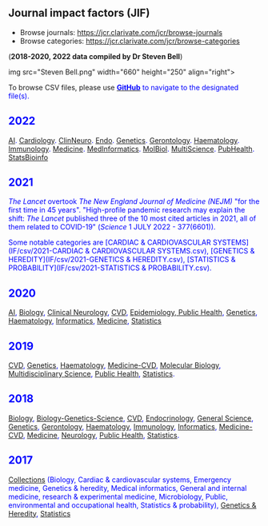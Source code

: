 ## Journal impact factors (JIF)

* Browse journals: <https://jcr.clarivate.com/jcr/browse-journals>
* Browse categories: <https://jcr.clarivate.com/jcr/browse-categories>

(**2018-2020, 2022 data compiled by Dr Steven Bell**)

img src="Steven Bell.png" width="660" height="250" align="right">

To browse CSV files, please use <a href="https://github.com/cambridge-ceu/CEU-journal-club/tree/master/docs/IF"><font color="blue"><b>GitHub</b></a> to navigate to the designated file(s).

## 2022

 [AI](IF/IF_2022_AI.csv).
 [Cardiology](IF/IF_2022_Cardiology.csv).
 [ClinNeuro](IF/IF_2022_ClinNeuro.csv).
 [Endo](IF/IF_2022_Endo.csv).
 [Genetics](IF/IF_2022_Genetics.csv).
 [Gerontology](IF/IF_2022_Gerontology.csv).
 [Haematology](IF/IF_2022_Haematology.csv).
 [Immunology](IF/IF_2022_Immunology.csv).
 [Medicine](IF/IF_2022_Medicine.csv).
 [MedInformatics](IF/IF_2022_MedInformatics.csv).
 [MolBiol](IF/IF_2022_MolBiol.csv).
 [MultiScience](IF/IF_2022_MultiScience.csv).
 [PubHealth](IF/IF_2022_PubHealth.csv).
 [StatsBioinfo](IF/IF_2022_StatsBioinfo.csv)

## 2021

*The Lancet* overtook *The New England Journal of Medicine (NEJM)* "for the first time in 45 years". "High-profile pandemic research may explain the shift: *The Lancet* published three of the 10 most cited articles in 2021, all of them related to COVID-19" (*Science* 1 JULY 2022 - 377(6601)).

Some notable categories are [CARDIAC & CARDIOVASCULAR SYSTEMS](IF/csv/2021-CARDIAC & CARDIOVASCULAR SYSTEMS.csv), [GENETICS & HEREDITY](IF/csv/2021-GENETICS & HEREDITY.csv), [STATISTICS & PROBABILITY](IF/csv/2021-STATISTICS & PROBABILITY.csv).

## 2020

 [AI](IF/IF_2020_AI.csv),
 [Biology](IF/IF_2020_Biology.csv),
 [Clinical Neurology](IF/IF_2020_ClinicalNeurology.csv),
 [CVD](IF/IF_2020_CVD.csv),
 [Epidemiology, Public Health](IF/IF_2020_EpiPubHealth.csv),
 [Genetics](IF/IF_2020_Genetics.csv),
 [Haematology](IF/IF_2020_Haematology.csv),
 [Informatics](IF/IF_2020_Informatics.csv),
 [Medicine](IF/IF_2020_Medicine.csv),
 [Statistics](IF/IF_2020_Statistics.csv)

## 2019

 [CVD](IF/IF_2019_CVD.csv),
 [Genetics](IF/IF_2019_Genetics.csv),
 [Haematology](IF/IF_2019_Haematology.csv),
 [Medicine-CVD](IF/IF_2019_Medicine_CVD.csv),
 [Molecular Biology](IF/IF_2019_Molecular_Biology.csv),
 [Multidisciplinary Science](IF/IF_2019_Multidiscipinary_Science.csv),
 [Public Health](IF/IF_2019_Public_Health.csv),
 [Statistics](IF/IF_2019_Statistics.csv).

## 2018

 [Biology](IF/IF_2018_Biology.csv),
 [Biology-Genetics-Science](IF/IF_2018_Biology_Genetics_Science.csv),
 [CVD](IF/IF_2018_CVD.csv),
 [Endocrinology](IF/IF_2018_Endocrinology.csv),
 [General Science](IF/IF_2018_General_Science.csv),
 [Genetics](IF/IF_2018_Genetics.csv),
 [Gerontology](IF/IF_2018_Gerontology.csv),
 [Haematology](IF/IF_2018_Haematology.csv),
 [Immunology](IF/IF_2018_Immunology.csv),
 [Informatics](IF/IF_2018_Informatics.csv),
 [Medicine-CVD](IF/IF_2018_Medicine_CVD.csv),
 [Medicine](IF/IF_2018_Medicine.csv),
 [Neurology](IF/IF_2018_Neurology.csv),
 [Public Health](IF/IF_2018_Public_Health.csv),
 [Statistics](IF/IF_2018_Statistics.csv).

## 2017

 [Collections](IF/IF_2017_Collections.csv) (Biology, Cardiac & cardiovascular systems, Emergency medicine, Genetics & heredity, Medical informatics, General and internal medicine, research & experimental medicine, Microbiology, Public, environmental and occupational health, Statistics & probability),
 [Genetics & Heredity](IF/IF_2017_Genetics_&_Heredity.csv),
 [Statistics](IF/IF_2017_Statistics.csv)
